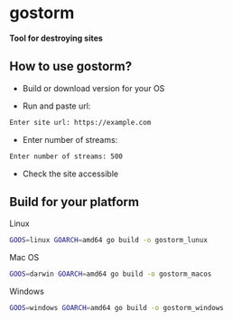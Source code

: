 # gostorm

**Tool for destroying sites**

## How to use gostorm?

- Build or download version for your OS

- Run and paste url:
```bash
Enter site url: https://example.com
```
- Enter number of streams:

```bash
Enter number of streams: 500
```

- Check the site accessible

## Build for your platform

Linux

```bash
GOOS=linux GOARCH=amd64 go build -o gostorm_lunux
```

Mac OS

```bash
GOOS=darwin GOARCH=amd64 go build -o gostorm_macos
```

Windows

```bash
GOOS=windows GOARCH=amd64 go build -o gostorm_windows
```